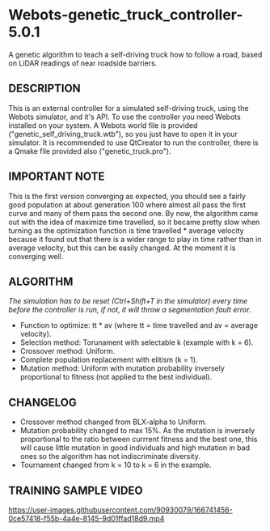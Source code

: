 # Webots-genetic_truck_controller-5.0.1
A genetic algorithm to teach a self-driving truck how to follow a road, based on LiDAR readings of near roadside barriers.

## DESCRIPTION
This is an external controller for a simulated self-driving truck, using the Webots simulator, and it's API.
To use the controller you need Webots installed on your system. A Webots world file is provided ("genetic_self_driving_truck.wtb"),
so you just have to open it in your simulator. It is recommended to use QtCreator to run the controller, there is a Qmake file provided
also ("genetic_truck.pro").

## IMPORTANT NOTE
This is the first version converging as expected, you should see a fairly good population at about generation 100 where almost all pass
the first curve and many of them pass the second one. By now, the algorithm came out with the idea of maximize time travelled, so it became
pretty slow when turning as the optimization function is time travelled * average velocity because it found out that there is a wider range
to play in time rather than in average velocity, but this can be easily changed. At the moment it is converging well.

## ALGORITHM
*The simulation has to be reset (Ctrl+Shift+T in the simulator) every time before the controller is run,*
*if not, it will throw a segmentation fault error.*

- Function to optimize: tt * av (where tt = time travelled and av = average velocity).  
- Selection method: Torunament with selectable k (example with k = 6).  
- Crossover method: Uniform.
- Complete population replacement with elitism (k = 1).
- Mutation method: Uniform with mutation probability inversely proportional to fitness (not applied to the best individual).

## CHANGELOG
- Crossover method changed from BLX-alpha to Uniform.
- Mutation probability changed to max 15%. As the mutation is inversely proportional to the ratio between currrent fitness and the best one,
this will cause little mutation in good individuals and high mutation in bad ones so the algorithm has not indiscriminate diversity.
- Tournament changed from k = 10 to k = 6 in the example.

## TRAINING SAMPLE VIDEO
https://user-images.githubusercontent.com/90930079/166741456-0ce57418-f55b-4a4e-8145-9d01ffad18d9.mp4
